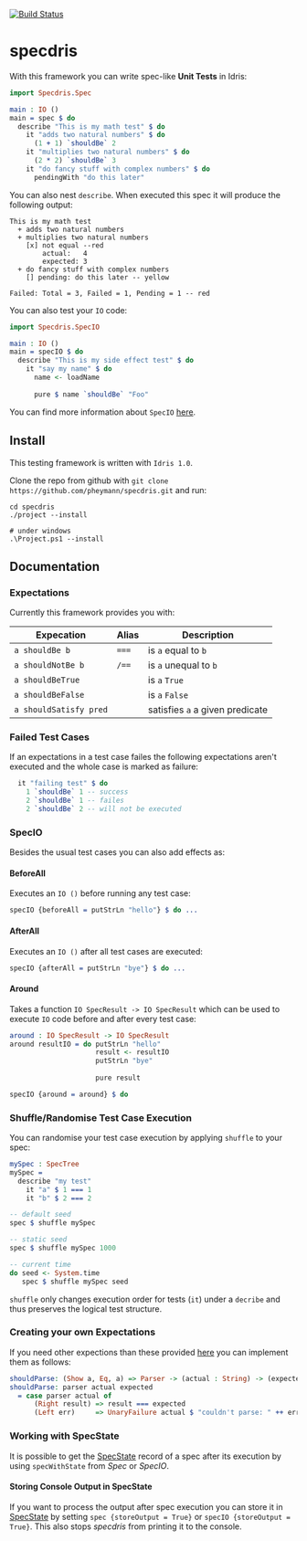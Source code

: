 [![Build Status](https://travis-ci.org/pheymann/specdris.svg?branch=master)](https://travis-ci.org/pheymann/specdris)

# specdris
With this framework you can write spec-like **Unit Tests** in Idris:

```Idris
import Specdris.Spec

main : IO ()
main = spec $ do
  describe "This is my math test" $ do
    it "adds two natural numbers" $ do
      (1 + 1) `shouldBe` 2
    it "multiplies two natural numbers" $ do
      (2 * 2) `shouldBe` 3
    it "do fancy stuff with complex numbers" $ do
      pendingWith "do this later"
```
You can also nest `describe`. When executed this spec it will produce the following output:

```
This is my math test
  + adds two natural numbers
  + multiplies two natural numbers
    [x] not equal --red
        actual:   4
        expected: 3
  + do fancy stuff with complex numbers
    [] pending: do this later -- yellow
    
Failed: Total = 3, Failed = 1, Pending = 1 -- red
```

You can also test your `IO` code:

```Idris
import Specdris.SpecIO

main : IO ()
main = specIO $ do
  describe "This is my side effect test" $ do
    it "say my name" $ do
      name <- loadName
      
      pure $ name `shouldBe` "Foo"
```

You can find more information about `SpecIO` [here](#specio).

## Install
This testing framework is written with `Idris 1.0`.

Clone the repo from github with `git clone https://github.com/pheymann/specdris.git` and run:

```
cd specdris
./project --install

# under windows
.\Project.ps1 --install
```

## Documentation
### Expectations
Currently this framework provides you with:

|Expecation|Alias|Description|
|----------|-----|-----------|
|`a shouldBe b`|`===`|is `a` equal to `b`|
|`a shouldNotBe b`|`/==`|is `a` unequal to `b`|
|`a shouldBeTrue`| |is `a` `True`|
|`a shouldBeFalse` | | is `a` `False`|
|`a shouldSatisfy pred`| | satisfies `a` a given predicate|

### Failed Test Cases
If an expectations in a test case failes the following expectations aren't executed and the
whole case is marked as failure:

```Idris
  it "failing test" $ do
    1 `shouldBe` 1 -- success
    2 `shouldBe` 1 -- failes
    2 `shouldBe` 2 -- will not be executed
```

### SpecIO
Besides the usual test cases you can also add effects as:

#### BeforeAll
Executes an `IO ()` before running any test case:

```Idris
specIO {beforeAll = putStrLn "hello"} $ do ...
```

#### AfterAll
Executes an `IO ()` after all test cases are executed:

```Idris
specIO {afterAll = putStrLn "bye"} $ do ...
```

#### Around
Takes a function `IO SpecResult -> IO SpecResult` which can be used to execute `IO` code
before and after every test case:

```Idris
around : IO SpecResult -> IO SpecResult
around resultIO = do putStrLn "hello"
                     result <- resultIO
                     putStrLn "bye"
                     
                     pure result

specIO {around = around} $ do
```

### Shuffle/Randomise Test Case Execution
You can randomise your test case execution by applying `shuffle` to your spec:

```Idris
mySpec : SpecTree
mySpec = 
  describe "my test"
    it "a" $ 1 === 1
    it "b" $ 2 === 2

-- default seed
spec $ shuffle mySpec

-- static seed
spec $ shuffle mySpec 1000

-- current time
do seed <- System.time
   spec $ shuffle mySpec seed
```

`shuffle` only changes execution order for tests (`it`) under a `decribe` and thus preserves the logical test structure.

### Creating your own Expectations
If you need other expections than these provided [here](https://github.com/pheymann/specdris/blob/master/src/Specdris/Expectations.idr) 
you can implement them as follows:

```Idris
shouldParse: (Show a, Eq, a) => Parser -> (actual : String) -> (expected : a) -> SpecResult
shouldParse: parser actual expected 
  = case parser actual of
      (Right result) => result === expected
      (Left err)     => UnaryFailure actual $ "couldn't parse: " ++ err
```

### Working with SpecState
It is possible to get the [SpecState](https://github.com/pheymann/specdris/blob/master/src/Specdris/Data/SpecState.idr#L8-L16)
record of a spec after its execution by using `specWithState` from *Spec* or *SpecIO*.

#### Storing Console Output in SpecState
If you want to process the output after spec execution you can store it in [SpecState](https://github.com/pheymann/specdris/blob/master/src/Specdris/Data/SpecState.idr#L8-L16)
by setting `spec {storeOutput = True}` or `specIO {storeOutput = True}`. This also stops *specdris* from printing
it to the console.
